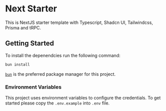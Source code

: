 # Next Starter

This is NextJS starter template with Typescript, Shadcn UI, Tailwindcss, Prisma and tRPC.

## Getting Started

To install the depenendcies run the following command:

```bash
bun install
```

[`bun`](https://bun.io/installation) is the preferred package manager for this project.

### Environment Variables

This project uses environment variables to configure the credentials. To get started please copy the `.env.example` into `.env` file.
